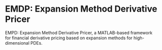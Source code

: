 EMDP: Expansion Method Derivative Pricer
====

EMPD: Expansion Method Derivative Pricer, a MATLAB-based framework for financial derivative pricing based on expansion methods for high-dimensional PDEs.
